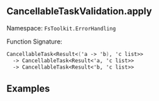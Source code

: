 ## CancellableTaskValidation.apply

Namespace: `FsToolkit.ErrorHandling`

Function Signature:

```fsharp
CancellableTask<Result<('a -> 'b), 'c list>>
  -> CancellableTask<Result<'a, 'c list>>
  -> CancellableTask<Result<'b, 'c list>>
```

## Examples
